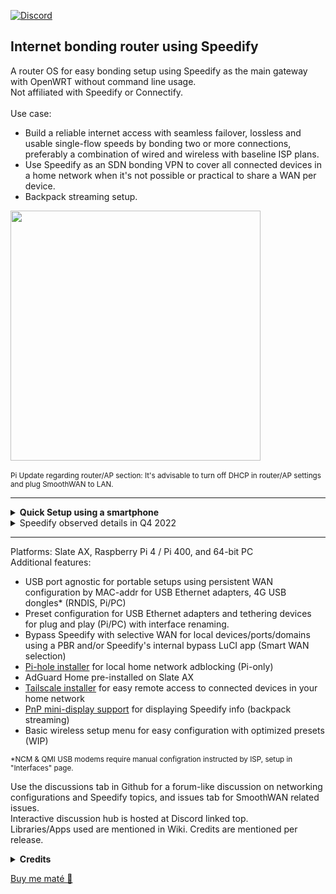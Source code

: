 [![Discord](https://badgen.net/discord/members/AxSSjpgwjx)](https://discord.gg/AxSSjpgwjx) 
## Internet bonding router using Speedify
A router OS for easy bonding setup using Speedify as the main gateway with OpenWRT without command line usage. <br>Not affiliated with Speedify or Connectify.<br>
<br>
Use case: 
- Build a reliable internet access with seamless failover, lossless and usable single-flow speeds by bonding two or more connections, preferably a combination of wired and wireless with baseline ISP plans.
- Use Speedify as an SDN bonding VPN to cover all connected devices in a home network when it's not possible or practical to share a WAN per device.  
- Backpack streaming setup.
  
<img src="https://raw.githubusercontent.com/TalalMash/SmoothWAN-web/main/smoothwan-illust.drawio.svg" width="400"/> <br>  
<sub>Pi Update regarding router/AP section: It's advisable to turn off DHCP in router/AP settings and plug SmoothWAN to LAN.</sub>
  
 ***
  
<details>
  <summary><b>Quick Setup using a smartphone</b></summary>
  
- Download and follow the instructions from "Releases" page. <br>
- Connect your hardware in a similiar way to this example: <br>
<img src="https://github.com/TalalMash/SmoothWAN-web/raw/main/Basic%20Setup%20Guide%20assets/1a.svg" width="400"/>
<img src="https://github.com/TalalMash/SmoothWAN-web/raw/main/Basic%20Setup%20Guide%20assets/1slate.svg" width="400"/><br>
- The Pi/Slate is now broadcasting as a Wi-Fi access point for easy configuration, connect to "SmoothWAN Setup", password: "brassworld": <br>
<img src="https://github.com/TalalMash/SmoothWAN-web/raw/main/Basic%20Setup%20Guide%20assets/1.png" width="300"/> <br>
- Visit: http://172.17.17.2 there is no password set: <br>
<img src="https://github.com/TalalMash/SmoothWAN-web/raw/main/Basic%20Setup%20Guide%20assets/2.png" width="300"/> <br>
<img src="https://github.com/TalalMash/SmoothWAN-web/raw/main/Basic%20Setup%20Guide%20assets/3.png" width="300"/> <br>
- You will be greeted with brief instructions in the UI, setup Speedify: <br>
<img src="https://github.com/TalalMash/SmoothWAN-web/raw/main/Basic%20Setup%20Guide%20assets/4.png" width="300"/> <br>
- Click "Trigger Install/Update": <br>
<img src="https://github.com/TalalMash/SmoothWAN-web/raw/main/Basic%20Setup%20Guide%20assets/5.png" width="300"/> <br>
- Click "View Log" tab, it will show "Speedify is installed" at the end of the log after few seconds: <br>
<img src="https://github.com/TalalMash/SmoothWAN-web/raw/main/Basic%20Setup%20Guide%20assets/6.png" width="300"/> <br>
- Head to Status->Overview: <br>
<img src="https://github.com/TalalMash/SmoothWAN-web/raw/main/Basic%20Setup%20Guide%20assets/7.png" width="300"/> <br>
- Speedify app is now installed, login: <br>
<img src="https://github.com/TalalMash/SmoothWAN-web/raw/main/Basic%20Setup%20Guide%20assets/8.png" width="300"/> <br>
- Setup a password for SmoothWAN admin page in System->Administration <br>
- All done, enjoy a reliable internet. <br>

***

- <b>Extra</b>: to change the USB ports / WAN name, head to Interfaces->Multi-WAN USB: <br> 
<img src="https://github.com/TalalMash/SmoothWAN-web/raw/main/Basic%20Setup%20Guide%20assets/11.png" width="300"/> <br>
<img src="https://github.com/TalalMash/SmoothWAN-web/raw/main/Basic%20Setup%20Guide%20assets/12.png" width="300"/> <br>
<img src="https://github.com/TalalMash/SmoothWAN-web/raw/main/Basic%20Setup%20Guide%20assets/13.png" width="300"/> <br>
- <b>Pi specifics:</b>
  - Connect and configure a Wi-Fi AP/router if needed, the internal Wi-Fi of the Pi is poor for general use, connect using RPi4's Ethernet port to a configured AP/router [(more info)](https://github.com/TalalMash/SmoothWAN/discussions/18#discussioncomment-2521688): <br>
<img src="https://github.com/TalalMash/SmoothWAN-web/raw/main/Basic%20Setup%20Guide%20assets/2a.svg" width="300"/> <br>
  - After connecting your mobile over the Wi-Fi AP/router, head over to Network->Wireless and disable Pi's Wi-Fi: <br>
<img src="https://github.com/TalalMash/SmoothWAN-web/raw/main/Basic%20Setup%20Guide%20assets/9.png" width="300"/> <br>
<img src="https://github.com/TalalMash/SmoothWAN-web/raw/main/Basic%20Setup%20Guide%20assets/10.png" width="300"/> <br>

</details>

<details> 
<summary>Speedify observed details in Q4 2022</summary>

- Relatively affordable and does not require setting up a server. <br>
- Includes optimization for non-streaming services.  <br>
- Instant server region selection for region restricted services and multiple backup public servers. <br>
- SDN VPN: By having one exit IP address, connected network sessions are uninterrupted by flow control: sensitive streams packets are duplicated across WANs and prioritized for VoIP, video calls, streaming, and games for seamless failover and lossless connectivity even when combining lossy WANs. While non-sensitive streams packets are aggregated across WANs for the speed of the total combined WANs, and bulk downloads using single sockets are aggregated. Sensitive streams are also aggregated with high quality sources. <br>
- FEC using existing DTLS(?) encryption. <br>
- Per WAN quality rating system that's based on jitter, latency, stability, and speed variations over a period of time to prevent an unstable WAN from impacting total aggregation performance. e.g WAN resume and suspend delay is increased on multiple failures, poor connections will be removed from aggregation and used for backup etc. <br>
- Per WAN VPN transport protocols for optimal connectivity when used with strict ISPs or poor middleboxes, used protocols: HTTPS(disguises as web browsing), UDP, TCP, TCP Multiple. <br>
- "TCP Multiple" transport protocol as known as parallel transfer sockets allows maximum speed to be achieved on high latency, lossy, and far region VPN servers (with loss based CCA host settings and out-of-order packets). Also circumvents poor ISP restrictions. <br>
- Quick packet aggregation weighing for largely asymmetric and heterogenous WANs. Slowly adapts to speed variations when using cellular/wireless. <br>
- Low out of order packet delivery on aggregation, needed for single socket TCP connection performance. <br>
- An option for using a WAN for speed boosts only and backup only mode, data consumption usage depends on primary WAN quality rating in backup mode for seamless failover. <br>
- Switching critical settings such as protocols, modes, and adding or removing WANs without disruption. <br>
- TCP transport modes with low RTT and low TCP-over-TCP overhead. <br>

  
</details>
  
 ***
  
Platforms: Slate AX, Raspberry Pi 4 / Pi 400, and 64-bit PC
<br>
Additional features: 
-  USB port agnostic for portable setups using persistent WAN configuration by MAC-addr for USB Ethernet adapters, 4G USB dongles* (RNDIS, Pi/PC)  
-  Preset configuration for USB Ethernet adapters and tethering devices for plug and play (Pi/PC) with interface renaming.  
-  Bypass Speedify with selective WAN for local devices/ports/domains using a PBR and/or Speedify's internal bypass LuCI app (Smart WAN selection) 
-  [Pi-hole installer](https://github.com/TalalMash/SmoothWAN/wiki/Setting-up-Pi-hole) for local home network adblocking (Pi-only)  
-  AdGuard Home pre-installed on Slate AX
-  [Tailscale installer](https://github.com/TalalMash/SmoothWAN/wiki/Setting-up-Tailscale) for easy remote access to connected devices in your home network  
-  [PnP mini-display support](https://github.com/TalalMash/SmoothWAN/wiki/Setting-up-OLED-display-for-stats-(RPi4)) for displaying Speedify info (backpack streaming)  
-  Basic wireless setup menu for easy configuration with optimized presets (WIP)  
  
<sub>*NCM & QMI USB modems require manual configration instructed by ISP, setup in "Interfaces" page.</sub>


Use the discussions tab in Github for a forum-like discussion on networking configurations and Speedify topics, and issues tab for SmoothWAN related issues.  
Interactive discussion hub is hosted at Discord linked top. <br>
Libraries/Apps used are mentioned in Wiki. Credits are mentioned per release. <br>

<details> 
  <summary><b>Credits</b></summary>
  @: Github - d@: Discord - a@:anonymous <br>
  <b>Donors(a-z):</b>  <br>
  @bt61 d@FloppyDisk @hle5128 d@mattmatt a@Max** d@pedro84 a@Ron** d@sqlazer <br>
</details>

[Buy me maté 🧉](https://www.paypal.com/paypalme/talalmsb/1)
